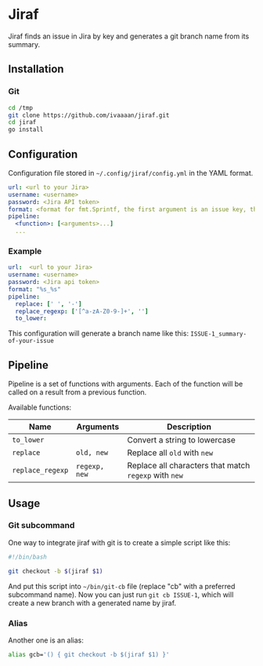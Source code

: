 # Jiraf

Jiraf finds an issue in Jira by key and generates a git branch name from its summary.

## Installation

### Git

```bash
cd /tmp
git clone https://github.com/ivaaaan/jiraf.git
cd jiraf
go install
```

## Configuration

Configuration file stored in `~/.config/jiraf/config.yml` in the YAML format.

```yaml
url: <url to your Jira>
username: <username>
password: <Jira API token>
format: <format for fmt.Sprintf, the first argument is an issue key, the second one is generated summary>
pipeline:
  <function>: [<arguments>...]
  ...
```

### Example

```yaml
url:  <url to your Jira>
username: <username>
password: <Jira api token>
format: "%s_%s"
pipeline:
  replace: [' ', '-']
  replace_regexp: ['[^a-zA-Z0-9-]+', '']
  to_lower:
```

This configuration will generate a branch name like this: `ISSUE-1_summary-of-your-issue`

## Pipeline

Pipeline is a set of functions with arguments. Each of the function will be called on a result from a previous function. 

Available functions:

| Name             | Arguments     | Description                                           |
|------------------|---------------|-------------------------------------------------------|
| `to_lower`       |               | Convert a string to lowercase                         |
| `replace`        | `old, new`    | Replace all `old` with `new`                          |
| `replace_regexp` | `regexp, new` | Replace all characters that match `regexp` with `new` |

## Usage

### Git subcommand

One way to integrate jiraf with git is to create a simple script like this:

```bash
#!/bin/bash

git checkout -b $(jiraf $1)
```

And put this script into `~/bin/git-cb` file (replace "cb" with a preferred subcommand name). Now you can just run `git cb ISSUE-1`, which will create a new branch with a generated name by jiraf.

### Alias

Another one is an alias:

```bash
alias gcb='() { git checkout -b $(jiraf $1) }'
```

